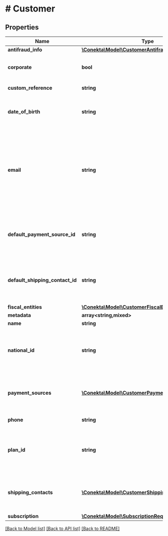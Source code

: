 # # Customer

## Properties

Name | Type | Description | Notes
------------ | ------------- | ------------- | -------------
**antifraud_info** | [**\Conekta\Model\CustomerAntifraudInfo**](CustomerAntifraudInfo.md) |  | [optional]
**corporate** | **bool** | It is a value that allows identifying if the email is corporate or not. | [optional] [default to false]
**custom_reference** | **string** | It is an undefined value. | [optional]
**date_of_birth** | **string** | It is a parameter that allows to identify the date of birth of the client. | [optional]
**email** | **string** | An email address is a series of customizable characters followed by a universal Internet symbol, the at symbol (@), the name of a host server, and a web domain ending (.mx, .com, .org, . net, etc). |
**default_payment_source_id** | **string** | It is a parameter that allows to identify in the response, the Conekta ID of a payment method (payment_id) | [optional]
**default_shipping_contact_id** | **string** | It is a parameter that allows to identify in the response, the Conekta ID of the shipping address (shipping_contact) | [optional]
**fiscal_entities** | [**\Conekta\Model\CustomerFiscalEntitiesRequest[]**](CustomerFiscalEntitiesRequest.md) |  | [optional]
**metadata** | **array<string,mixed>** |  | [optional]
**name** | **string** | Client&#39;s name |
**national_id** | **string** | It is a parameter that allows to identify the national identification number of the client. | [optional]
**payment_sources** | [**\Conekta\Model\CustomerPaymentMethodsRequest[]**](CustomerPaymentMethodsRequest.md) | Contains details of the payment methods that the customer has active or has used in Conekta | [optional]
**phone** | **string** | Is the customer&#39;s phone number |
**plan_id** | **string** | Contains the ID of a plan, which could together with name, email and phone create a client directly to a subscription | [optional]
**shipping_contacts** | [**\Conekta\Model\CustomerShippingContacts[]**](CustomerShippingContacts.md) | Contains the detail of the shipping addresses that the client has active or has used in Conekta | [optional]
**subscription** | [**\Conekta\Model\SubscriptionRequest**](SubscriptionRequest.md) |  | [optional]

[[Back to Model list]](../../README.md#models) [[Back to API list]](../../README.md#endpoints) [[Back to README]](../../README.md)

